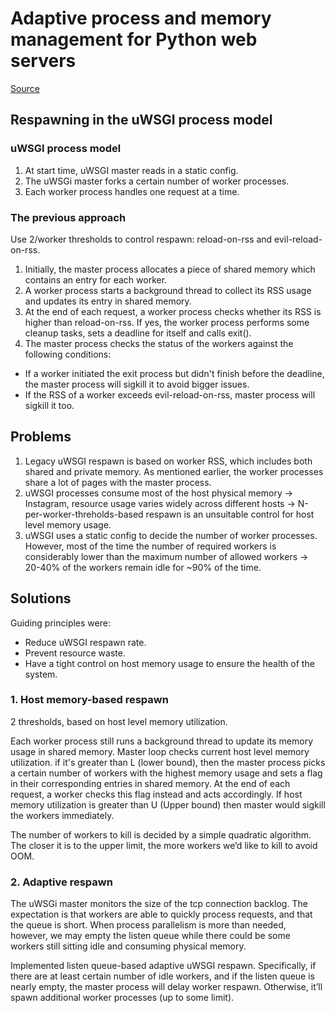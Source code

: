 # Adaptive process and memory management for Python web servers

[Source](https://instagram-engineering.com/adaptive-process-and-memory-management-for-python-web-servers-15b0c410a043)

## Respawning in the uWSGI process model

### uWSGI process model

1. At start time, uWSGI master reads in a static config.
2. The uWSGi master forks a certain number of worker processes.
3. Each worker process handles one request at a time.

### The previous approach

Use 2/worker thresholds to control respawn: reload-on-rss and evil-reload-on-rss.
1. Initially, the master process allocates a piece of shared memory which contains an entry for each worker.
2. A worker process starts a background thread to collect its RSS usage and updates its entry in shared memory.
3. At the end of each request, a worker process checks whether its RSS is higher than reload-on-rss. If yes, the worker process performs some cleanup tasks, sets a deadline for itself and calls exit().
4. The master process checks the status of the workers against the following conditions:
* If a worker initiated the exit process but didn't finish before the deadline, the master process will sigkill it to avoid bigger issues.
* If the RSS of a worker exceeds evil-reload-on-rss, master process will sigkill it too.

## Problems

1. Legacy uWSGI respawn is based on worker RSS, which includes both shared and private memory. As mentioned earlier, the worker processes share a lot of pages with the master process.
2. uWSGI processes consume most of the host physical memory -> Instagram, resource usage varies widely across different hosts -> N-per-worker-threholds-based respawn is an unsuitable control for host level memory usage.
3. uWSGI uses a static config to decide the number of worker processes. However, most of the time the number of required workers is considerably lower than the maximum number of allowed workers -> 20-40% of the workers remain idle for ~90% of the time.

## Solutions

Guiding principles were:
* Reduce uWSGI respawn rate.
* Prevent resource waste.
* Have a tight control on host memory usage to ensure the health of the system.

### 1. Host memory-based respawn

2 thresholds, based on host level memory utilization.

Each worker process still runs a background thread to update its memory usage in shared memory. Master loop checks current host level memory utilization. if it's greater than L (lower bound), then the master process picks a certain number of workers with the highest memory usage and sets a flag in their corresponding entries in shared memory. At the end of each request, a worker checks this flag instead and acts accordingly. If host memory utilization is greater than U (Upper bound) then master would sigkill the workers immediately.

The number of workers to kill is decided by a simple quadratic algorithm. The closer it is to the upper limit, the more workers we’d like to kill to avoid OOM.

### 2. Adaptive respawn

The uWSGi master monitors the size of the tcp connection backlog. The expectation is that workers are able to quickly process requests, and that the queue is short. When process parallelism is more than needed, however, we may empty the listen queue while there could be some workers still sitting idle and consuming physical memory.

Implemented listen queue-based adaptive uWSGI respawn. Specifically, if there are at least certain number of idle workers, and if the listen queue is nearly empty, the master process will delay worker respawn. Otherwise, it’ll spawn additional worker processes (up to some limit).
